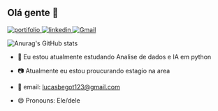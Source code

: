 

## Olá gente 👋


<a href="https://lucas-begot-dev.vercel.app">
  <img src="https://img.shields.io/badge/Portfolio-%23000000.svg?style=for-the-badge&logo=firefox&logoColor=#FF7139" alt="portifolio">
</a>


<a href="https://www.linkedin.com/in/lucas-begot-dev">
  <img src="https://img.shields.io/badge/LinkedIn-0077B5?style=for-the-badge&logo=linkedin&logoColor=white)" alt="linkedin">
</a>

<a href="mailto:lucasbegot123@gmail.com">
  <img src="https://img.shields.io/badge/Gmail-D14836?style=for-the-badge&logo=gmail&logoColor=white" alt="Gmail">
</a>



![Anurag's GitHub stats](https://github-readme-stats.vercel.app/api?username=lucas-begot&show_icons=true&theme=dark)

- 🌱 Eu estou atualmente estudando Analise de dados e IA em python
  
- 📷 Atualmente eu estou proucurando estagio na area
  
- 📖 email: lucasbegot123@gmail.com

- 😄 Pronouns: Ele/dele

